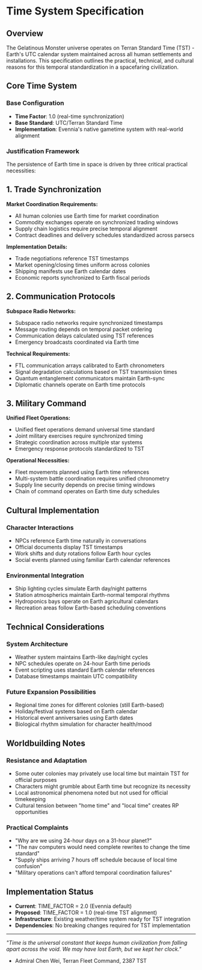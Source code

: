 # Time System Specification

## Overview

The Gelatinous Monster universe operates on Terran Standard Time (TST) - Earth's UTC calendar system maintained across all human settlements and installations. This specification outlines the practical, technical, and cultural reasons for this temporal standardization in a spacefaring civilization.

## Core Time System

### Base Configuration
- **Time Factor**: 1.0 (real-time synchronization)
- **Base Standard**: UTC/Terran Standard Time
- **Implementation**: Evennia's native gametime system with real-world alignment

### Justification Framework

The persistence of Earth time in space is driven by three critical practical necessities:

## 1. Trade Synchronization

**Market Coordination Requirements:**
- All human colonies use Earth time for market coordination
- Commodity exchanges operate on synchronized trading windows
- Supply chain logistics require precise temporal alignment
- Contract deadlines and delivery schedules standardized across parsecs

**Implementation Details:**
- Trade negotiations reference TST timestamps
- Market opening/closing times uniform across colonies
- Shipping manifests use Earth calendar dates
- Economic reports synchronized to Earth fiscal periods

## 2. Communication Protocols

**Subspace Radio Networks:**
- Subspace radio networks require synchronized timestamps
- Message routing depends on temporal packet ordering
- Communication delays calculated using TST references
- Emergency broadcasts coordinated via Earth time

**Technical Requirements:**
- FTL communication arrays calibrated to Earth chronometers
- Signal degradation calculations based on TST transmission times
- Quantum entanglement communicators maintain Earth-sync
- Diplomatic channels operate on Earth time protocols

## 3. Military Command

**Unified Fleet Operations:**
- Unified fleet operations demand universal time standard
- Joint military exercises require synchronized timing
- Strategic coordination across multiple star systems
- Emergency response protocols standardized to TST

**Operational Necessities:**
- Fleet movements planned using Earth time references
- Multi-system battle coordination requires unified chronometry
- Supply line security depends on precise timing windows
- Chain of command operates on Earth time duty schedules

## Cultural Implementation

### Character Interactions
- NPCs reference Earth time naturally in conversations
- Official documents display TST timestamps
- Work shifts and duty rotations follow Earth hour cycles
- Social events planned using familiar Earth calendar references

### Environmental Integration
- Ship lighting cycles simulate Earth day/night patterns
- Station atmospherics maintain Earth-normal temporal rhythms
- Hydroponics bays operate on Earth agricultural calendars
- Recreation areas follow Earth-based scheduling conventions

## Technical Considerations

### System Architecture
- Weather system maintains Earth-like day/night cycles
- NPC schedules operate on 24-hour Earth time periods
- Event scripting uses standard Earth calendar references
- Database timestamps maintain UTC compatibility

### Future Expansion Possibilities
- Regional time zones for different colonies (still Earth-based)
- Holiday/festival systems based on Earth calendar
- Historical event anniversaries using Earth dates
- Biological rhythm simulation for character health/mood

## Worldbuilding Notes

### Resistance and Adaptation
- Some outer colonies may privately use local time but maintain TST for official purposes
- Characters might grumble about Earth time but recognize its necessity
- Local astronomical phenomena noted but not used for official timekeeping
- Cultural tension between "home time" and "local time" creates RP opportunities

### Practical Complaints
- "Why are we using 24-hour days on a 31-hour planet?"
- "The nav computers would need complete rewrites to change the time standard"
- "Supply ships arriving 7 hours off schedule because of local time confusion"
- "Military operations can't afford temporal coordination failures"

## Implementation Status

- **Current**: TIME_FACTOR = 2.0 (Evennia default)
- **Proposed**: TIME_FACTOR = 1.0 (real-time TST alignment)
- **Infrastructure**: Existing weather/time system ready for TST integration
- **Dependencies**: No breaking changes required for TST implementation

---

*"Time is the universal constant that keeps human civilization from falling apart across the void. We may have lost Earth, but we kept her clock."*
- Admiral Chen Wei, Terran Fleet Command, 2387 TST
